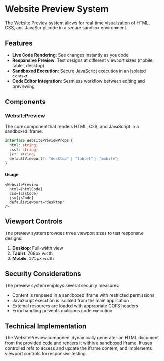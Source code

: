 
# Website Preview System

The Website Preview system allows for real-time visualization of HTML, CSS, and JavaScript code in a secure sandbox environment.

## Features

- **Live Code Rendering**: See changes instantly as you code
- **Responsive Preview**: Test designs at different viewport sizes (mobile, tablet, desktop)
- **Sandboxed Execution**: Secure JavaScript execution in an isolated context
- **Code Editor Integration**: Seamless workflow between editing and previewing

## Components

### WebsitePreview

The core component that renders HTML, CSS, and JavaScript in a sandboxed iframe.

```typescript
interface WebsitePreviewProps {
  html: string;
  css?: string;
  js?: string;
  defaultViewport?: "desktop" | "tablet" | "mobile";
}
```

#### Usage

```tsx
<WebsitePreview 
  html={htmlCode}
  css={cssCode}
  js={jsCode}
  defaultViewport="desktop"
/>
```

## Viewport Controls

The preview system provides three viewport sizes to test responsive designs:

1. **Desktop**: Full-width view
2. **Tablet**: 768px width
3. **Mobile**: 375px width

## Security Considerations

The preview system employs several security measures:

- Content is rendered in a sandboxed iframe with restricted permissions
- JavaScript execution is isolated from the main application
- External resources are loaded with appropriate CORS headers
- Error handling prevents malicious code execution

## Technical Implementation

The WebsitePreview component dynamically generates an HTML document from the provided code and renders it within a sandboxed iframe. It uses controlled refs to access and update the iframe content, and implements viewport controls for responsive testing.

